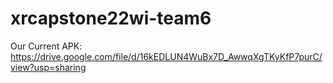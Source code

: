 # xrcapstone22wi-team6

Our Current APK:
https://drive.google.com/file/d/16kEDLUN4WuBx7D_AwwqXgTKyKfP7purC/view?usp=sharing
